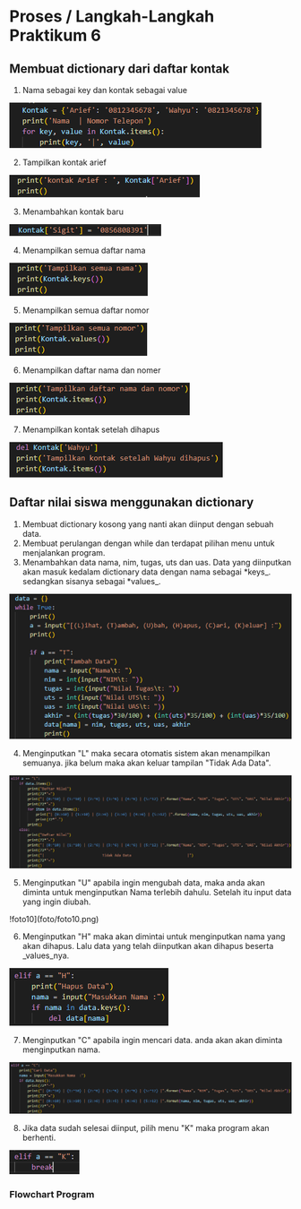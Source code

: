 # Proses / Langkah-Langkah Praktikum 6
## Membuat dictionary dari daftar kontak

1. Nama sebagai key dan kontak sebagai value

![foto1](foto/foto1.png)

2. Tampilkan kontak arief 

![foto2](foto/foto2.png)

3. Menambahkan kontak baru

![foto3](foto/foto3.png)

4. Menampilkan semua daftar nama

![foto4](foto/foto4.png)

5. Menampilkan semua daftar nomor

![foto5](foto/foto5.png)

6. Menampilkan daftar nama dan nomer

![foto6](foto/foto6.png)

7. Menampilkan kontak setelah dihapus

![foto7](foto/foto7.png)

## Daftar nilai siswa menggunakan dictionary

1. Membuat dictionary kosong yang nanti akan diinput dengan sebuah data.
2. Membuat perulangan dengan while dan terdapat pilihan menu untuk menjalankan program.
3. Menambahkan data nama, nim, tugas, uts dan uas. Data yang diinputkan akan masuk kedalam dictionary data dengan nama sebagai *keys_. sedangkan sisanya sebagai *values_.

![foto8](foto/foto8.png)

4. Menginputkan "L" maka secara otomatis sistem akan menampilkan semuanya. jika belum maka akan keluar tampilan "Tidak Ada Data".

![foto9](foto/foto9.png)

5. Menginputkan "U" apabila ingin mengubah data, maka anda akan diminta untuk menginputkan Nama terlebih dahulu. Setelah itu input data yang ingin diubah.

!foto10](foto/foto10.png)

6. Menginputkan "H" maka akan dimintai untuk menginputkan nama yang akan dihapus. Lalu data yang telah diinputkan akan dihapus beserta _values_nya.

![foto11](foto/foto11.png)

7. Menginputkan "C" apabila ingin mencari data. anda akan akan diminta menginputkan nama.

![foto12](foto/foto12.png)

8. Jika data sudah selesai diinput, pilih menu "K" maka program akan berhenti.

![foto13](foto/foto13.png)

### Flowchart Program

